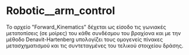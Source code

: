 # Robotic__arm_control
Το αρχείο "Forward_Kinematics" δέχεται ως είσοδο τις γωνιακές μετατοπίσεις (σε μοίρες) του κάθε συνδέσμου του βραχίονα και με την μέθοδο Denavit-Hartenberg υπολογίζει τους ομογενείς πίνακες μετασχηματισμού
και τις συντεταγμένες του τελικού στοιχείου δράσης.
